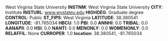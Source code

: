
West Virginia State University
**INSTNM**: West Virginia State University 
**CITY**: Institute 
**INSTURL**: www.wvstateu.edu 
**HIGHDEG**: Graduate degree 
**CONTROL**: Public 
**ST_FIPS**: West Virginia 
**LATITUDE**: 38.380541 
**LONGITUDE**: -81.765034 
**HBCU**: 1.0 
**PBI**: 0.0 
**ANNHI**: 0.0 
**TRIBAL**: 0.0 
**AANAPII**: 0.0 
**HSI**: 0.0 
**NANTI**: 0.0 
**MENONLY**: 0.0 
**WOMENONLY**: 0.0 
**RELAFFIL**: None 
**CURROPER**: 1.0 
**location**: 38.380541, -81.765034 